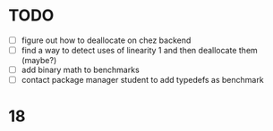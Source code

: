 # TODO

- [ ] figure out how to deallocate on chez backend
- [ ] find a way to detect uses of linearity 1 and then deallocate them (maybe?)
- [ ] add binary math to benchmarks
- [ ] contact package manager student to add typedefs as benchmark

# 18

